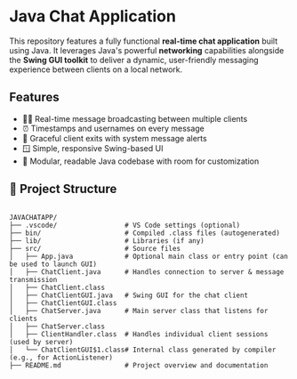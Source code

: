 # Java Chat Application

This repository features a fully functional **real-time chat application** built using Java. It leverages Java's powerful **networking** capabilities alongside the **Swing GUI toolkit** to deliver a dynamic, user-friendly messaging experience between clients on a local network.

## Features

- 🧑‍💻 Real-time message broadcasting between multiple clients  
- ⏰ Timestamps and usernames on every message  
- 🚪 Graceful client exits with system message alerts  
- 🪟 Simple, responsive Swing-based UI  
- 🧠 Modular, readable Java codebase with room for customization

## 📁 Project Structure

```plaintext

JAVACHATAPP/
├── .vscode/                 # VS Code settings (optional)
├── bin/                     # Compiled .class files (autogenerated)
├── lib/                     # Libraries (if any)
├── src/                     # Source files
│   ├── App.java             # Optional main class or entry point (can be used to launch GUI)
│   ├── ChatClient.java      # Handles connection to server & message transmission
│   ├── ChatClient.class
│   ├── ChatClientGUI.java   # Swing GUI for the chat client
│   ├── ChatClientGUI.class
│   ├── ChatServer.java      # Main server class that listens for clients
│   ├── ChatServer.class
│   ├── ClientHandler.class  # Handles individual client sessions (used by server)
│   └── ChatClientGUI$1.class# Internal class generated by compiler (e.g., for ActionListener)
├── README.md                # Project overview and documentation

